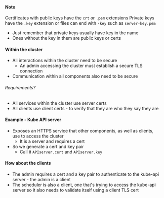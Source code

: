 
#### Note

Certificates with public keys have the `crt` or `.pem` extensions
Private keys have the `.key` extension or files can end with `-key` such as `server-key.pem` 
- Just remember that private keys usually have key in the name
- Ones without the key in them are public keys or certs

#### Within the cluster

- All interactions within the cluster need to be secure
	- An admin accessing the cluster must establish a secure TLS connection
- Communication within all components also need to be secure


###### Requirements?

- All services within the cluster use server certs
- All clients use client certs - to verify that they are who they say they are

#### Example - Kube API server

- Exposes an HTTPS service that other components, as well as clients, use to access the cluster
	- It is a server and requires a cert
- So we generate a cert and key pair
	- Call it `APIserver.cert` and `APIserver.key`

#### How about the clients

- The admin requires a cert and a key pair to authenticate to the kube-api server - the admin is a client
- The scheduler is also a client, one that's trying to access the kube-api server so it also needs to validate itself using a client TLS cert